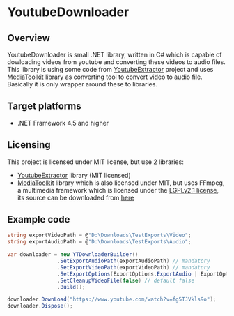 # YoutubeDownloader

## Overview
YoutubeDownloader is small .NET library, written in C# which is capable of dowloading videos from youtube and converting these videos to audio files.
This library is using some code from [YoutubeExtractor](https://github.com/flagbug/YoutubeExtractor) project and uses [MediaToolkit](https://github.com/AydinAdn/MediaToolkit) library as converting tool to convert video to audio file.
Basically it is only wrapper around these to libraries.

## Target platforms

- .NET Framework 4.5 and higher

## Licensing
This project is licensed under MIT license, but use 2 libraries:

- [YoutubeExtractor](https://github.com/flagbug/YoutubeExtractor) library (MIT licensed)
- [MediaToolkit](https://github.com/AydinAdn/MediaToolkit) library which is also licensed under MIT, but uses FFmpeg, a multimedia framework which is licensed
under the [LGPLv2.1 license](http://www.gnu.org/licenses/old-licenses/lgpl-2.1.html), its source can be downloaded
from [here](https://github.com/AydinAdn/MediaToolkit/tree/master/FFMpeg%20src)

## Example code

```c#
string exportVideoPath = @"D:\Downloads\TestExports\Video";
string exportAudioPath = @"D:\Downloads\TestExports\Audio";

var downloader = new YTDownloaderBuilder()
                .SetExportAudioPath(exportAudioPath) // mandatory
                .SetExportVideoPath(exportVideoPath) // mandatory
                .SetExportOptions(ExportOptions.ExportAudio | ExportOptions.ExportVideo) // default ExportOptions.ExportAudio | ExportOptions.ExportVideo
                .SetCleanupVideoFile(false) // default false
                .Build();

downloader.DownLoad("https://www.youtube.com/watch?v=fg5TJVkls9o");
downloader.Dispose();
```
